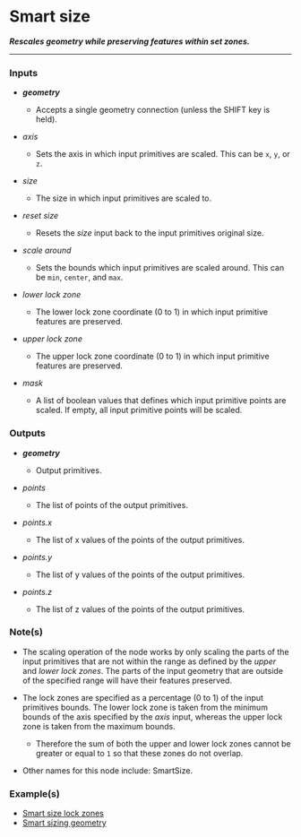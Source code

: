 # Smart size

**_Rescales geometry while preserving features within set zones._**

---

### Inputs

* **_geometry_**

  * Accepts a single geometry connection (unless the SHIFT key is held).

* _axis_

  * Sets the axis in which input primitives are scaled. This can be `x`, `y`, or `z`.

* _size_

  * The size in which input primitives are scaled to.

* _reset size_

  * Resets the _size_ input back to the input primitives original size.

* _scale around_

  * Sets the bounds which input primitives are scaled around. This can be `min`, `center`, and `max`.

* _lower lock zone_

  * The lower lock zone coordinate (0 to 1) in which input primitive features are preserved.

* _upper lock zone_

  * The upper lock zone coordinate (0 to 1) in which input primitive features are preserved.

* _mask_

  * A list of boolean values that defines which input primitive points are scaled. If empty, all input primitive points will be scaled.


### Outputs

* **_geometry_**

  * Output primitives.

* _points_

  * The list of points of the output primitives.

* _points.x_

  * The list of x values of the points of the output primitives.

* _points.y_

  * The list of y values of the points of the output primitives.

* _points.z_

  * The list of z values of the points of the output primitives.


### Note(s)

* The scaling operation of the node works by only scaling the parts of the input primitives that are not within the range as defined by the _upper_ and _lower lock zones_. The parts of the input geometry that are outside of the specified range will have their features preserved.

* The lock zones are specified as a percentage (0 to 1) of the input primitives bounds. The lower lock zone is taken from the minimum bounds of the axis specified by the _axis_ input, whereas the upper lock zone is taken from the maximum bounds.

  * Therefore the sum of both the upper and lower lock zones cannot be greater or equal to `1` so that these zones do not overlap.

* Other names for this node include: SmartSize.


### Example(s)



* <a href="https://creator.trimble.com/graph?assetURI=whp:963ff4b1-f668-4209-8e2c-76c390779340&version=latest" target="_blank">Smart size lock zones</a>
* <a href="https://creator.trimble.com/graph?assetURI=whp:e59e4e0a-4c00-475c-ac15-5794ab89d834&version=latest" target="_blank">Smart sizing geometry</a>
